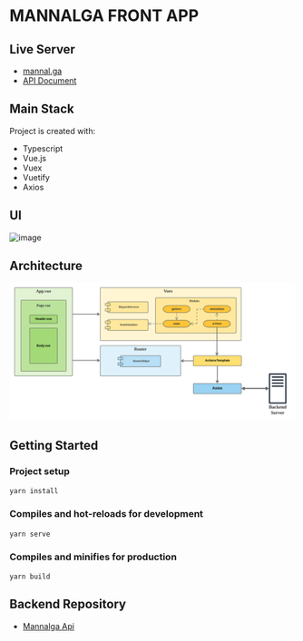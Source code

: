 # MANNALGA FRONT APP

## Live Server
- [mannal.ga](http://mannal.ga)
- [API Document](http://mannal.ga:8080/docs/index.html)

## Main Stack
Project is created with:
- Typescript
- Vue.js
- Vuex
- Vuetify
- Axios

## UI
![image](https://user-images.githubusercontent.com/7741589/115144475-ddf85280-a087-11eb-85ae-8f41f6a15a9a.png)

## Architecture
![Architecture](./super-front-architecture.png)

## Getting Started
### Project setup
```
yarn install
```

### Compiles and hot-reloads for development
```
yarn serve
```

### Compiles and minifies for production
```
yarn build
```

## Backend Repository
- [Mannalga Api](https://github.com/TASK-FORCE/mannalga-api)

